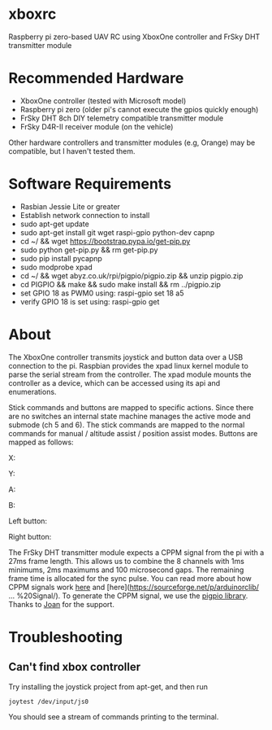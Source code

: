 # xboxrc

Raspberry pi zero-based UAV RC using XboxOne controller and FrSky DHT transmitter module

# Recommended Hardware

- XboxOne controller (tested with Microsoft model)
- Raspberry pi zero (older pi's cannot execute the gpios quickly enough)
- FrSky DHT 8ch DIY telemetry compatible transmitter module 
- FrSky D4R-II receiver module (on the vehicle)

Other hardware controllers and transmitter modules (e.g, Orange) may be compatible, but I haven't tested them.

# Software Requirements

- Rasbian Jessie Lite or greater
- Establish network connection to install
- sudo apt-get update
- sudo apt-get install git wget raspi-gpio python-dev capnp
- cd ~/ && wget https://bootstrap.pypa.io/get-pip.py
- sudo python get-pip.py && rm get-pip.py
- sudo pip install pycapnp
- sudo modprobe xpad
- cd ~/ && wget abyz.co.uk/rpi/pigpio/pigpio.zip && unzip pigpio.zip
- cd PIGPIO && make && sudo make install && rm ../pigpio.zip
- set GPIO 18 as PWM0 using: raspi-gpio set 18 a5
- verify GPIO 18 is set using: raspi-gpio get

# About

The XboxOne controller transmits joystick and button data over a USB connection to the pi. Raspbian provides the xpad linux kernel module to parse the serial stream from the controller. The xpad module mounts the controller as a device, which can be accessed using its api and enumerations.

Stick commands and buttons are mapped to specific actions. Since there are no switches an internal state machine manages the active mode and submode (ch 5 and 6). The stick commands are mapped to the normal commands for manual / altitude assist / position assist modes. Buttons are mapped as follows:


X: 

Y: 

A:

B:

Left button:

Right button:


The FrSky DHT transmitter module expects a CPPM signal from the pi with a 27ms frame length. This allows us to combine the 8 channels with 1ms minimums, 2ms maximums and 100 microsecond gaps. The remaining frame time is allocated for the sync pulse. You can read more about how CPPM signals work [here](https://www.youtube.com/watch?v=sEChFDRf8Ek) and [here](https://sourceforge.net/p/arduinorclib/ ... %20Signal/). To generate the CPPM signal, we use the [pigpio library](https://github.com/joan2937/pigpio/tree/master). Thanks to [Joan](https://github.com/joan2937) for the support.

# Troubleshooting

## Can't find xbox controller

  Try installing the joystick project from apt-get, and then run 

  ```joytest /dev/input/js0```

  You should see a stream of commands printing to the terminal.
